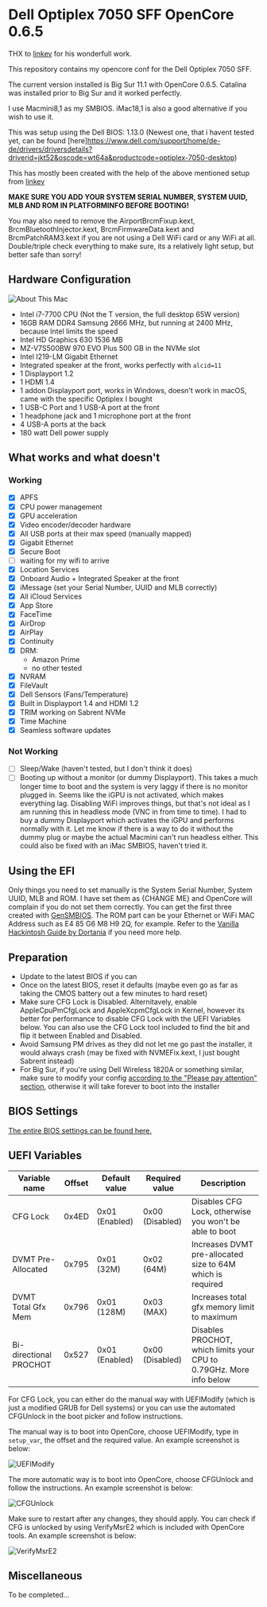 # Dell Optiplex 7050 SFF OpenCore 0.6.5

THX to [linkev](https://github.com/linkev/Dell-Optiplex-7050-Micro-Hackintosh) for his wonderfull work. 

This repository contains my opencore conf for the Dell Optiplex 7050 SFF.

The current version installed is Big Sur 11.1 with OpenCore 0.6.5. Catalina was installed prior to Big Sur and it worked perfectly.

I use Macmini8,1 as my SMBIOS. iMac18,1 is also a good alternative if you wish to use it.

This was setup using the Dell BIOS: 1.13.0 (Newest one, that i havent tested yet, can be found [here]https://www.dell.com/support/home/de-de/drivers/driversdetails?driverid=jkt52&oscode=wt64a&productcode=optiplex-7050-desktop)

This has mostly been created with the help of the above mentioned setup from [linkev](https://github.com/linkev/Dell-Optiplex-7050-Micro-Hackintosh)

**MAKE SURE YOU ADD YOUR SYSTEM SERIAL NUMBER, SYSTEM UUID, MLB AND ROM IN PLATFORMINFO BEFORE BOOTING!**

You may also need to remove the AirportBrcmFixup.kext, BrcmBluetoothInjector.kext, BrcmFirmwareData.kext and BrcmPatchRAM3.kext if you are not using a Dell WiFi card or any WiFi at all. Double/triple check everything to make sure, its a relatively light setup, but better safe than sorry!

## Hardware Configuration

![About This Mac](images/aboutmac.png)

- Intel i7-7700 CPU (Not the T version, the full desktop 65W version)
- 16GB RAM DDR4 Samsung 2666 MHz, but running at 2400 MHz, because Intel limits the speed
- Intel HD Graphics 630 1536 MB
- MZ-V7S500BW 970 EVO Plus 500 GB in the NVMe slot
- Intel I219-LM Gigabit Ethernet
- Integrated speaker at the front, works perfectly with `alcid=11`
- 1 Displayport 1.2
- 1 HDMI 1.4
- 1 addon Displayport port, works in Windows, doesn't work in macOS, came with the specific Optiplex I bought
- 1 USB-C Port and 1 USB-A port at the front
- 1 headphone jack and 1 microphone port at the front
- 4 USB-A ports at the back
- 180 watt Dell power supply

## What works and what doesn't

### Working

- [x] APFS
- [x] CPU power management
- [x] GPU acceleration
- [x] Video encoder/decoder hardware
- [x] All USB ports at their max speed (manually mapped)
- [x] Gigabit Ethernet
- [x] Secure Boot
- [ ] waiting for my wifi to arrive
- [x] Location Services
- [x] Onboard Audio + Integrated Speaker at the front
- [x] iMessage (set your Serial Number, UUID and MLB correctly)
- [x] All iCloud Services
- [x] App Store
- [x] FaceTime
- [x] AirDrop
- [x] AirPlay
- [x] Continuity
- [x] DRM:
  - Amazon Prime
  - no other tested
- [x] NVRAM
- [x] FileVault
- [x] Dell Sensors (Fans/Temperature)
- [x] Built in Displayport 1.4 and HDMI 1.2
- [x] TRIM working on Sabrent NVMe
- [x] Time Machine
- [x] Seamless software updates

### Not Working

- [ ] Sleep/Wake (haven't tested, but I don't think it does)
- [ ] Booting up without a monitor (or dummy Displayport). This takes a much longer time to boot and the system is very laggy if there is no monitor plugged in. Seems like the iGPU is not activated, which makes everything lag. Disabling WiFi improves things, but that's not ideal as I am running this in headless mode (VNC in from time to time). I had to buy a dummy Displayport which activates the iGPU and performs normally with it. Let me know if there is a way to do it without the dummy plug or maybe the actual Macmini can't run headless either. This could also be fixed with an iMac SMBIOS, haven't tried it.

## Using the EFI

Only things you need to set manually is the System Serial Number, System UUID, MLB and ROM. I have set them as {CHANGE ME} and OpenCore will complain if you do not set them correctly. You can get the first three created with [GenSMBIOS](https://github.com/corpnewt/GenSMBIOS). The ROM part can be your Ethernet or WiFi MAC Address such as E4 85 G6 M8 H9 2Q, for example. Refer to the [Vanilla Hackintosh Guide by Dortania](https://dortania.github.io/OpenCore-Install-Guide/) if you need more help.

## Preparation

- Update to the latest BIOS if you can
- Once on the latest BIOS, reset it defaults (maybe even go as far as taking the CMOS battery out a few minutes to hard reset)
- Make sure CFG Lock is Disabled. Alternitavely, enable AppleCpuPmCfgLock and AppleXcpmCfgLock in Kernel, however its better for performance to disable CFG Lock with the UEFI Variables below. You can also use the CFG Lock tool included to find the bit and flip it between Enabled and Disabled.
- Avoid Samsung PM drives as they did not let me go past the installer, it would always crash (may be fixed with NVMEFix.kext, I just bought Sabrent instead)
- For Big Sur, if you're using Dell Wireless 1820A or something similar, make sure to modify your config [according to the "Please pay attention" section](https://github.com/acidanthera/AirportBrcmFixup#please-pay-attention), otherwise it will take forever to boot into the installer

## BIOS Settings

[The entire BIOS settings can be found here.](BIOS.md)

## UEFI Variables

| Variable name          | Offset | Default value  | Required value  | Description                                                         |
|------------------------|--------|----------------|-----------------|---------------------------------------------------------------------|
| CFG Lock               | 0x4ED  | 0x01 (Enabled) | 0x00 (Disabled) | Disables CFG Lock, otherwise you won't be able to boot              |
| DVMT Pre-Allocated     | 0x795  | 0x01 (32M)     | 0x02 (64M)      | Increases DVMT pre-allocated size to 64M which is required          |
| DVMT Total Gfx Mem     | 0x796  | 0x01 (128M)    | 0x03 (MAX)      | Increases total gfx memory limit to maximum                         |
| Bi-directional PROCHOT | 0x527  | 0x01 (Enabled) | 0x00 (Disabled) | Disables PROCHOT, which limits your CPU to 0.79GHz. More info below |

For CFG Lock, you can either do the manual way with UEFIModify (which is just a modified GRUB for Dell systems) or you can use the automated CFGUnlock in the boot picker and follow instructions.

The manual way is to boot into OpenCore, choose UEFIModify, type in `setup_var`, the offset and the required value. An example screenshot is below:

![UEFIModify](images/UEFIModify.jpg)

The more automatic way is to boot into OpenCore, choose CFGUnlock and follow the instructions. An example screenshot is below:

![CFGUnlock](images/CFGUnlock.jpg)

Make sure to restart after any changes, they should apply. You can check if CFG is unlocked by using VerifyMsrE2 which is included with OpenCore tools. An example screenshot is below:

![VerifyMsrE2](images/VerifyMsrE2.jpg)

## Miscellaneous

To be completed...
